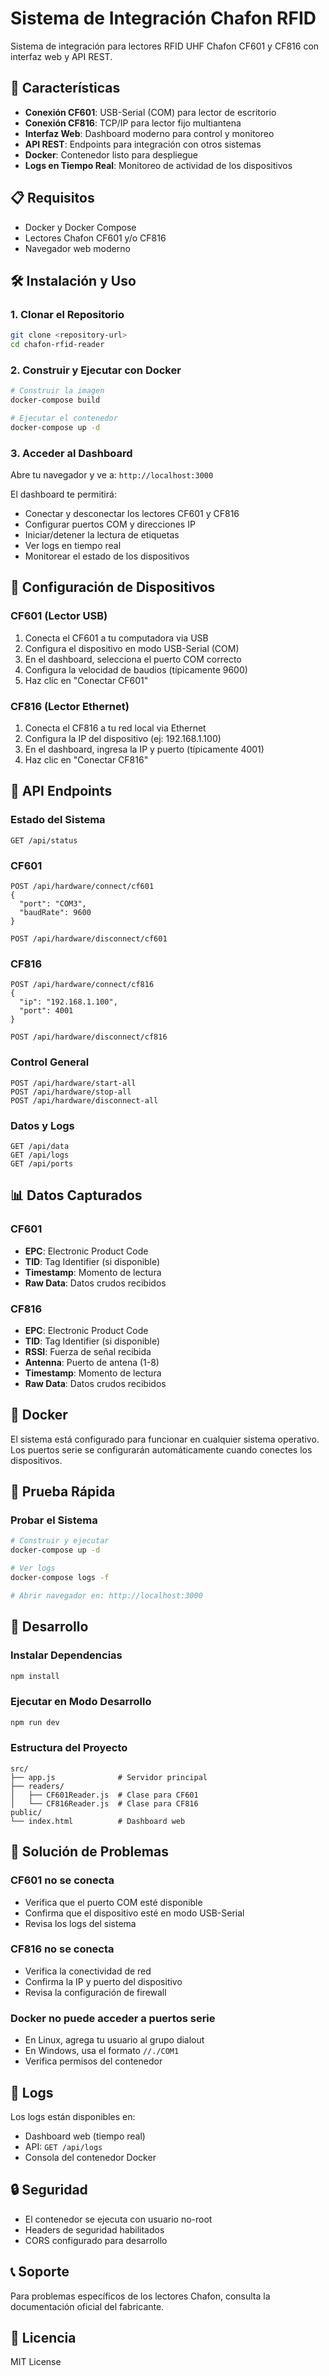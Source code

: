 # Sistema de Integración Chafon RFID

Sistema de integración para lectores RFID UHF Chafon CF601 y CF816 con interfaz web y API REST.

## 🚀 Características

- **Conexión CF601**: USB-Serial (COM) para lector de escritorio
- **Conexión CF816**: TCP/IP para lector fijo multiantena
- **Interfaz Web**: Dashboard moderno para control y monitoreo
- **API REST**: Endpoints para integración con otros sistemas
- **Docker**: Contenedor listo para despliegue
- **Logs en Tiempo Real**: Monitoreo de actividad de los dispositivos

## 📋 Requisitos

- Docker y Docker Compose
- Lectores Chafon CF601 y/o CF816
- Navegador web moderno

## 🛠️ Instalación y Uso

### 1. Clonar el Repositorio

```bash
git clone <repository-url>
cd chafon-rfid-reader
```

### 2. Construir y Ejecutar con Docker

```bash
# Construir la imagen
docker-compose build

# Ejecutar el contenedor
docker-compose up -d
```

### 3. Acceder al Dashboard

Abre tu navegador y ve a: `http://localhost:3000`

El dashboard te permitirá:
- Conectar y desconectar los lectores CF601 y CF816
- Configurar puertos COM y direcciones IP
- Iniciar/detener la lectura de etiquetas
- Ver logs en tiempo real
- Monitorear el estado de los dispositivos

## 🔌 Configuración de Dispositivos

### CF601 (Lector USB)

1. Conecta el CF601 a tu computadora via USB
2. Configura el dispositivo en modo USB-Serial (COM)
3. En el dashboard, selecciona el puerto COM correcto
4. Configura la velocidad de baudios (típicamente 9600)
5. Haz clic en "Conectar CF601"

### CF816 (Lector Ethernet)

1. Conecta el CF816 a tu red local via Ethernet
2. Configura la IP del dispositivo (ej: 192.168.1.100)
3. En el dashboard, ingresa la IP y puerto (típicamente 4001)
4. Haz clic en "Conectar CF816"

## 📡 API Endpoints

### Estado del Sistema
```
GET /api/status
```

### CF601
```
POST /api/hardware/connect/cf601
{
  "port": "COM3",
  "baudRate": 9600
}

POST /api/hardware/disconnect/cf601
```

### CF816
```
POST /api/hardware/connect/cf816
{
  "ip": "192.168.1.100",
  "port": 4001
}

POST /api/hardware/disconnect/cf816
```

### Control General
```
POST /api/hardware/start-all
POST /api/hardware/stop-all
POST /api/hardware/disconnect-all
```

### Datos y Logs
```
GET /api/data
GET /api/logs
GET /api/ports
```

## 📊 Datos Capturados

### CF601
- **EPC**: Electronic Product Code
- **TID**: Tag Identifier (si disponible)
- **Timestamp**: Momento de lectura
- **Raw Data**: Datos crudos recibidos

### CF816
- **EPC**: Electronic Product Code
- **TID**: Tag Identifier (si disponible)
- **RSSI**: Fuerza de señal recibida
- **Antenna**: Puerto de antena (1-8)
- **Timestamp**: Momento de lectura
- **Raw Data**: Datos crudos recibidos

## 🐳 Docker

El sistema está configurado para funcionar en cualquier sistema operativo. Los puertos serie se configurarán automáticamente cuando conectes los dispositivos.

## 🧪 Prueba Rápida

### Probar el Sistema
```bash
# Construir y ejecutar
docker-compose up -d

# Ver logs
docker-compose logs -f

# Abrir navegador en: http://localhost:3000
```

## 🔧 Desarrollo

### Instalar Dependencias
```bash
npm install
```

### Ejecutar en Modo Desarrollo
```bash
npm run dev
```

### Estructura del Proyecto
```
src/
├── app.js              # Servidor principal
├── readers/
│   ├── CF601Reader.js  # Clase para CF601
│   └── CF816Reader.js  # Clase para CF816
public/
└── index.html          # Dashboard web
```

## 🚨 Solución de Problemas

### CF601 no se conecta
- Verifica que el puerto COM esté disponible
- Confirma que el dispositivo esté en modo USB-Serial
- Revisa los logs del sistema

### CF816 no se conecta
- Verifica la conectividad de red
- Confirma la IP y puerto del dispositivo
- Revisa la configuración de firewall

### Docker no puede acceder a puertos serie
- En Linux, agrega tu usuario al grupo dialout
- En Windows, usa el formato `//./COM1`
- Verifica permisos del contenedor

## 📝 Logs

Los logs están disponibles en:
- Dashboard web (tiempo real)
- API: `GET /api/logs`
- Consola del contenedor Docker

## 🔒 Seguridad

- El contenedor se ejecuta con usuario no-root
- Headers de seguridad habilitados
- CORS configurado para desarrollo

## 📞 Soporte

Para problemas específicos de los lectores Chafon, consulta la documentación oficial del fabricante.

## 📄 Licencia

MIT License
